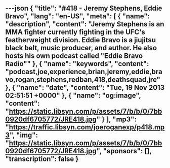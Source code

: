---json
{
  "title": "#418 - Jeremy Stephens, Eddie Bravo",
  "lang": "en-US",
  "meta": [
    {
      "name": "description",
      "content": "Jeremy Stephens is an MMA fighter currently fighting in the UFC's featherweight division. Eddie Bravo is a jiujitsu black belt, music producer, and author. He also hosts his own podcast called \"Eddie Bravo Radio\""
    },
    {
      "name": "keywords",
      "content": "podcast,joe,experience,brian,jeremy,eddie,bravo,rogan,stephens,redban,418,deathsquad,jre"
    },
    {
      "name": "date",
      "content": "Tue, 19 Nov 2013 02:51:51 +0000"
    },
    {
      "name": "og:image",
      "content": "https://static.libsyn.com/p/assets/7/b/b/0/7bb0920df6705772/JRE418.jpg"
    }
  ],
  "mp3": "https://traffic.libsyn.com/joeroganexp/p418.mp3",
  "img": "https://static.libsyn.com/p/assets/7/b/b/0/7bb0920df6705772/JRE418.jpg",
  "sponsors": [],
  "transcription": false
}
---
<episode-header />

<timemark seconds="0" />

<transcribe-call-to-action />

<episode-footer />